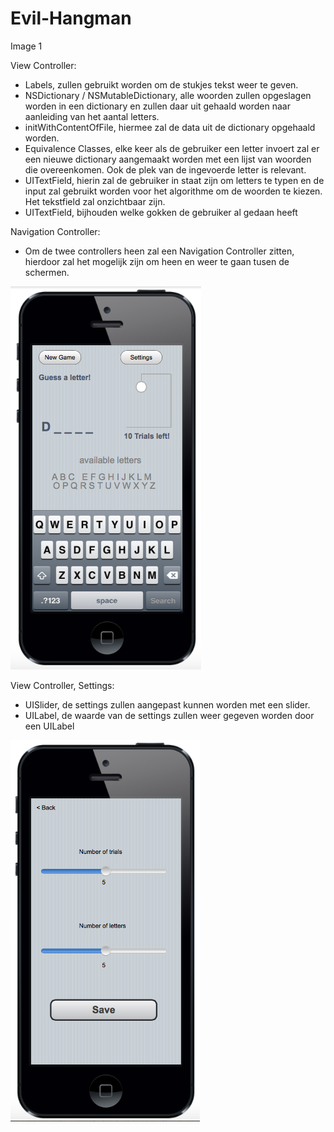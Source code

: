 Evil-Hangman
============

Image 1

View Controller:
- Labels, zullen gebruikt worden om de stukjes tekst weer te geven.
- NSDictionary / NSMutableDictionary, alle woorden zullen opgeslagen worden in een dictionary en zullen daar uit gehaald worden naar aanleiding van het aantal letters.
- initWithContentOfFile, hiermee zal de data uit de dictionary opgehaald worden.
- Equivalence Classes, elke keer als de gebruiker een letter invoert zal er een nieuwe dictionary aangemaakt worden met een lijst van woorden die overeenkomen. Ook de plek van de ingevoerde letter is relevant.
- UITextField, hierin zal de gebruiker in staat zijn om letters te typen en de input zal gebruikt worden voor het algorithme om de woorden te kiezen. Het tekstfield zal onzichtbaar zijn.
- UITextField, bijhouden welke gokken de gebruiker al gedaan heeft

Navigation Controller:
- Om de twee controllers heen zal een Navigation Controller zitten, hierdoor zal het mogelijk zijn om heen en weer te gaan tusen de schermen.

![My image](https://raw.githubusercontent.com/suuz2l/Evil-Hangman/master/img/image1.png?token=AJArupL5Aj5VutZaRWwsFjvg5VWoEQiqks5Ub5SawA%3D%3D)

View Controller, Settings:
- UISlider, de settings zullen aangepast kunnen worden met een slider.
- UILabel, de waarde van de settings zullen weer gegeven worden door een UILabel


![My image](https://raw.githubusercontent.com/suuz2l/Evil-Hangman/master/img/image2.png?token=AJAruq7QPexfu5F9tHS6RlGEIaex8FU8ks5Ub5WSwA%3D%3D)

